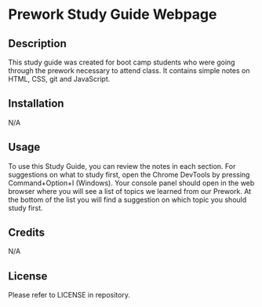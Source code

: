 
# Prework Study Guide Webpage

## Description

This study guide was created for boot camp students who were going through the prework necessary to attend class. It contains simple notes on HTML, CSS, git and JavaScript.

## Installation

N/A

## Usage

To use this Study Guide, you can review the notes in each section. For suggestions on what to study first, open the Chrome DevTools by pressing Command+Option+I (Windows). Your console panel should open in the web browser where you will see a list of topics we learned from our Prework. At the bottom of the list you will find a suggestion on which topic you should study first.

## Credits

N/A

## License

Please refer to LICENSE in repository.




